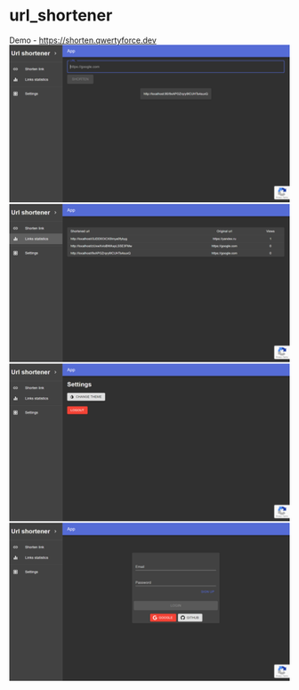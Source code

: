 # url_shortener
Demo - https://shorten.qwertyforce.dev
![Alt text](./screenshots/1.png)
![Alt text](./screenshots/2.png)
![Alt text](./screenshots/3.png)
![Alt text](./screenshots/4.png)
